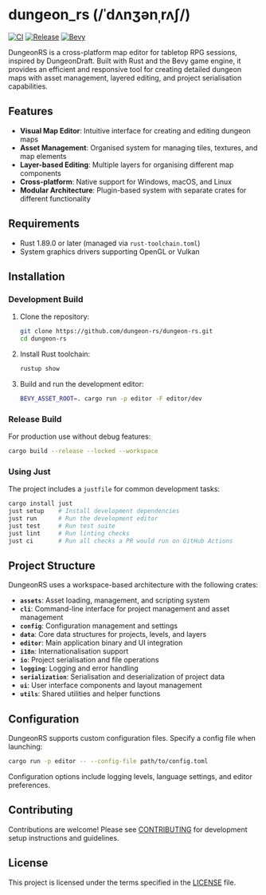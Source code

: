 # dungeon_rs (/ˈdʌnʒənˌrʌʃ/)
[![CI](https://github.com/dungeon-rs/dungeon-rs/actions/workflows/ci.yaml/badge.svg)](https://github.com/dungeon-rs/dungeon-rs/actions/workflows/ci.yaml)
[![Release](https://github.com/dungeon-rs/dungeon-rs/actions/workflows/release.yaml/badge.svg)](https://github.com/dungeon-rs/dungeon-rs/actions/workflows/release.yaml)
[![Bevy](https://img.shields.io/deps-rs/bevy/0.16.1)]([[https://crate.io]()](https://crates.io/crates/bevy))

DungeonRS is a cross-platform map editor for tabletop RPG sessions, inspired by DungeonDraft. Built with Rust and the Bevy game engine, it provides an efficient and responsive tool for creating detailed dungeon maps with asset management, layered editing, and project serialisation capabilities.

## Features

- **Visual Map Editor**: Intuitive interface for creating and editing dungeon maps
- **Asset Management**: Organised system for managing tiles, textures, and map elements
- **Layer-based Editing**: Multiple layers for organising different map components
- **Cross-platform**: Native support for Windows, macOS, and Linux
- **Modular Architecture**: Plugin-based system with separate crates for different functionality

## Requirements

- Rust 1.89.0 or later (managed via `rust-toolchain.toml`)
- System graphics drivers supporting OpenGL or Vulkan

## Installation

### Development Build

1. Clone the repository:
   ```bash
   git clone https://github.com/dungeon-rs/dungeon-rs.git
   cd dungeon-rs
   ```

2. Install Rust toolchain:
   ```bash
   rustup show
   ```

3. Build and run the development editor:
   ```bash
   BEVY_ASSET_ROOT=. cargo run -p editor -F editor/dev
   ```

### Release Build

For production use without debug features:
```bash
cargo build --release --locked --workspace
```

### Using Just

The project includes a `justfile` for common development tasks:
```bash
cargo install just
just setup    # Install development dependencies
just run      # Run the development editor
just test     # Run test suite
just lint     # Run linting checks
just ci       # Run all checks a PR would run on GitHub Actions
```

## Project Structure

DungeonRS uses a workspace-based architecture with the following crates:

- **`assets`**: Asset loading, management, and scripting system
- **`cli`**: Command-line interface for project management and asset management
- **`config`**: Configuration management and settings
- **`data`**: Core data structures for projects, levels, and layers
- **`editor`**: Main application binary and UI integration
- **`i18n`**: Internationalisation support
- **`io`**: Project serialisation and file operations
- **`logging`**: Logging and error handling
- **`serialization`**: Serialisation and deserialization of project data
- **`ui`**: User interface components and layout management
- **`utils`**: Shared utilities and helper functions

## Configuration

DungeonRS supports custom configuration files. Specify a config file when launching:
```bash
cargo run -p editor -- --config-file path/to/config.toml
```

Configuration options include logging levels, language settings, and editor preferences.

## Contributing

Contributions are welcome! Please see [CONTRIBUTING](CONTRIBUTING) for development setup instructions and guidelines.

## License

This project is licensed under the terms specified in the [LICENSE](LICENSE) file.
